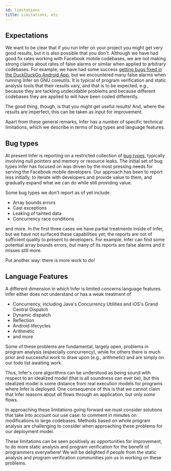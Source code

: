 ```yaml
---
id: limitations
title: Limitations, etc
---
```


## Expectations <a name="expectations"></a>

We want to be clear that if you run Infer on your project you might get very
good results, but it is also possible that you don't. Although we have had good
fix rates working with Facebook mobile codebases, we are not making strong
claims about rates of false alarms or similar when applied to arbitrary
codebases. For example, we have had some success
[getting bugs fixed in the DuckDuckGo Android App](blog/2015/05/22/Infer-on-open-source-android-apps),
but we encountered many false alarms when running Infer on GNU coreutils. It is
typical of program verification and static analysis tools that their results
vary, and that is to be expected, e.g., because they are tackling undecidable
problems and because different codebases they are applied to will have been
coded differently.

The good thing, though, is that you might get useful results! And, where the
results are imperfect, this can be taken as input for improvement.

Apart from these general remarks, Infer has a number of specific technical
limitations, which we describe in terms of bug types and language features.

## Bug types <a name="bugtypes"></a>

At present Infer is reporting on a restricted collection of
[bug types](/docs/checkers-bug-types), typically involving null pointers
and memory or resource leaks. The initial set of bug types Infer has focused on
was driven by the most pressing needs for serving the Facebook mobile
developers. Our approach has been to report less initially, to iterate with
developers and provide value to them, and gradually expand what we can do while
still providing value.

Some bug types we don't report as of yet include

- Array bounds errors
- Cast exceptions
- Leaking of tainted data
- Concurrency race conditions

and more. In the first three cases we have partial treatments inside of Infer,
but we have not surfaced these capabilities yet; the reports are not of
sufficient quality to present to developers. For example, Infer can find some
potential array bounds errors, but many of its reports are false alarms and it
misses still more.

Put another way: there is more work to do!

## Language Features <a name="languagefeatures"></a>

A different dimension in which Infer is limited concerns language features.
Infer either does not understand or has a weak treatment of

- Concurrency, including Java's Concurrency Utilities and iOS's Grand Central
  Dispatch
- Dynamic dispatch
- Reflection
- Android lifecycles
- Arithmetic
- and more

Some of these problems are fundamental, largely open, problems in program
analysis (especially concurrency), while for others there is much prior and
successful work to draw upon (e.g., arithmetic) and are simply on our todo list
awaiting work.

Thus, Infer's core algorithms can be understood as being sound with respect to
an idealized model (that is all soundness can ever be), but this idealized model
is some distance from real execution models for programs where Infer is
deployed. One consequence of this is that we cannot claim that Infer reasons
about <i> all </i> flows through an application, but only <i> some </i> flows.

In approaching these limitations going forward we must consider solutions that
take into account our use case: to comment in minutes on modifications to large
codebases. Methods based on whole program analysis are challenging to consider
when approaching these problems for our deployment model.

These limitations can be seen positively as opportunities for improvement, to do
more static analysis and program verification for the benefit of programmers
everywhere! We will be delighted if people from the static analysis and program
verification communities join us in working on these problems.
